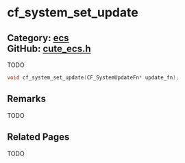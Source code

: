 [](../header.md ':include')

# cf_system_set_update

Category: [ecs](/api_reference?id=ecs)  
GitHub: [cute_ecs.h](https://github.com/RandyGaul/cute_framework/blob/master/include/cute_ecs.h)  
---

TODO

```cpp
void cf_system_set_update(CF_SystemUpdateFn* update_fn);
```

## Remarks

TODO

## Related Pages

TODO  
